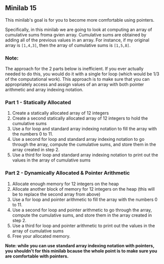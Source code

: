 ## Minilab 15

This minilab's goal is for you to become more
comfortable using pointers.

Specifically, in this minilab we are going
to look at computing an array of cumulative
sums froma gvien array.  Cumulative sums are
obtained by adding all of the previous values
in an array.  For instance, if my original array
is `[1,4,3]`, then the array of cumulative sums
is `[1,5,8]`.

### Note:
The approach for the 2 parts below is inefficient.  If you ever
actually needed to do this, you would do it with
a single for loop (which would be 1/3 of the
computational work).  This approach is to make
sure that you can appropriately access and assign values
of an array with both pointer arithmetic and array indexing notation.

### Part 1 - Statically Allocated
1. Create a statically allocated array of 12 integers
2. Create a second statically allocated array of 12 integers
   to hold the cumulative sums
3. Use a for loop and standard array indexing notation
   to fill the array with the numbers 0 to 11.
4. Use a second for loop and standard array indexing notation
   to go through the array, compute
   the cumulative sums, and store them in the array created
   in step 2.
5. Use a third for loop and standard array indexing notation
   to print out the values in the array
   of cumulative sums

### Part 2 - Dynamically Allocated & Pointer Arithmetic
1. Allocate enough memory for 12 integers on the heap
2. Allocate another block of memory for 12 integers on the heap (this
   will be to replace the second array from above)
3. Use a for loop and pointer arithmetic
   to fill the array with the numbers 0 to 11.
4. Use a second for loop and pointer arithmetic 
   to go through the array, compute
   the cumulative sums, and store them in the array created
   in step 2.
5. Use a third for loop and pointer arithmetic
   to print out the values in the array
   of cumulative sums
6. Free your allocated memory.

**Note: while you can use standard array indexing notation
with pointers, you shouldn't for this minilab
bcause the whole point is to make sure you are comfortable
with pointers.**
